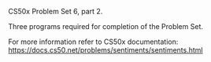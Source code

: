 
CS50x Problem Set 6, part 2.

Three programs required for completion of the Problem Set.

For more information refer to CS50x documentation: https://docs.cs50.net/problems/sentiments/sentiments.html
